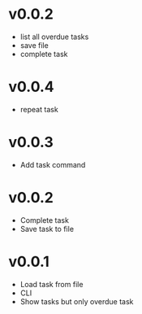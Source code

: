 # v0.0.2
* list all overdue tasks
* save file
* complete task

# v0.0.4
* repeat task

# v0.0.3
* Add task command

# v0.0.2
* Complete task
* Save task to file

# v0.0.1
* Load task from file
* CLI
* Show tasks but only overdue task
